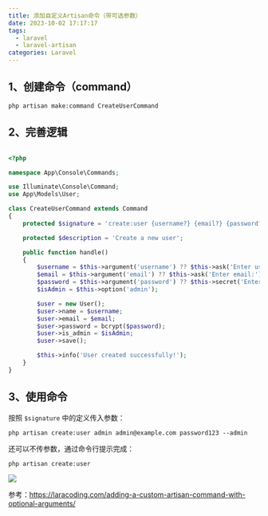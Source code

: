```yaml
---
title: 添加自定义Artisan命令（带可选参数）
date: 2023-10-02 17:17:17
tags:
  - laravel
  - laravel-artisan
categories: Laravel
---
```

## 1、创建命令（command）

```shell
php artisan make:command CreateUserCommand
```

## 2、完善逻辑

```php

<?php

namespace App\Console\Commands;

use Illuminate\Console\Command;
use App\Models\User;

class CreateUserCommand extends Command
{
    protected $signature = 'create:user {username?} {email?} {password?} {--admin : Create an admin user}';

    protected $description = 'Create a new user';

    public function handle()
    {
        $username = $this->argument('username') ?? $this->ask('Enter username:');
        $email = $this->argument('email') ?? $this->ask('Enter email:');
        $password = $this->argument('password') ?? $this->secret('Enter password:');
        $isAdmin = $this->option('admin');

        $user = new User();
        $user->name = $username;
        $user->email = $email;
        $user->password = bcrypt($password);
        $user->is_admin = $isAdmin;
        $user->save();

        $this->info('User created successfully!');
    }
}
```

## 3、使用命令

按照 `$signature` 中的定义传入参数：

```shell
php artisan create:user admin admin@example.com password123 --admin
```

还可以不传参数，通过命令行提示完成：

```shell
php artisan create:user
```

![](images/202309/W1X3N2mUADUHxqxmo1RdNrU1zUDGroqXKRINaTuH.png)


参考：https://laracoding.com/adding-a-custom-artisan-command-with-optional-arguments/
